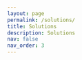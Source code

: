 ```yaml
---
layout: page
permalink: /solutions/
title: Solutions
description: Solutions
nav: false
nav_order: 3
---
```

